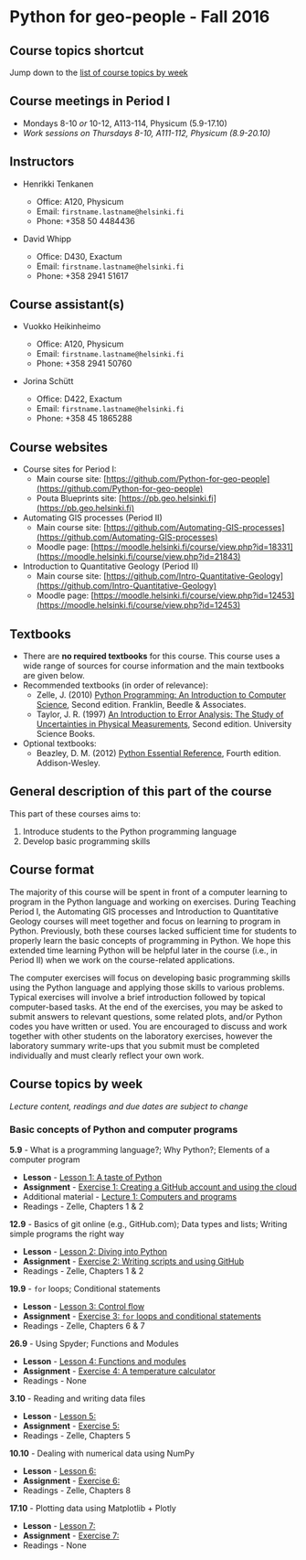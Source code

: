 # Python for geo-people - Fall 2016

## Course topics shortcut
Jump down to the [list of course topics by week](#course-topics-by-week)

## Course meetings in Period I
- Mondays 8-10 *or* 10-12, A113-114, Physicum (5.9-17.10)
- *Work sessions on Thursdays 8-10, A111-112, Physicum (8.9-20.10)*

## Instructors
- Henrikki Tenkanen
  - Office: A120, Physicum
  - Email: `firstname.lastname@helsinki.fi`
  - Phone: +358 50 4484436

- David Whipp
  - Office: D430, Exactum
  - Email: `firstname.lastname@helsinki.fi`
  - Phone: +358 2941 51617

## Course assistant(s)
- Vuokko Heikinheimo
  - Office: A120, Physicum
  - Email: `firstname.lastname@helsinki.fi`
  - Phone: +358 2941 50760 

- Jorina Schütt
  - Office: D422, Exactum
  - Email: `firstname.lastname@helsinki.fi`
  - Phone: +358 45 1865288

## Course websites
- Course sites for Period I:
  - Main course site: [https://github.com/Python-for-geo-people](https://github.com/Python-for-geo-people)
  - Pouta Blueprints site: [https://pb.geo.helsinki.fi](https://pb.geo.helsinki.fi)
- Automating GIS processes (Period II)
  - Main course site: [https://github.com/Automating-GIS-processes](https://github.com/Automating-GIS-processes)
  - Moodle page: [https://moodle.helsinki.fi/course/view.php?id=18331](https://moodle.helsinki.fi/course/view.php?id=21843)
- Introduction to Quantitative Geology (Period II)
  - Main course site: [https://github.com/Intro-Quantitative-Geology](https://github.com/Intro-Quantitative-Geology)
  - Moodle page: [https://moodle.helsinki.fi/course/view.php?id=12453](https://moodle.helsinki.fi/course/view.php?id=12453)

## Textbooks
- There are **no required textbooks** for this course. This course uses a wide range of sources for course information and the main textbooks are given below.
- Recommended textbooks (in order of relevance):
  - Zelle, J. (2010) [Python Programming: An Introduction to Computer Science](http://mcsp.wartburg.edu/zelle/python/ppics2/index.html), Second edition. Franklin, Beedle & Associates.
  - Taylor, J. R. (1997) [An Introduction to Error Analysis: The Study of Uncertainties in Physical Measurements](http://www.uscibooks.com/taylornb.htm), Second edition. University Science Books.
- Optional textbooks:
  - Beazley, D. M. (2012) [Python Essential Reference](http://www.dabeaz.com/per.html), Fourth edition. Addison-Wesley.

## General description of this part of the course
This part of these courses aims to:

1. Introduce students to the Python programming language
2. Develop basic programming skills

## Course format
The majority of this course will be spent in front of a computer learning to program in the Python language and working on exercises.
During Teaching Period I, the Automating GIS processes and Introduction to Quantitative Geology courses will meet together and focus on learning to program in Python. Previously, both these courses lacked sufficient time for students to properly learn the basic concepts of programming in Python. We hope this extended time learning Python will be helpful later in the course (i.e., in Period II) when we work on the course-related applications.

The computer exercises will focus on developing basic programming skills using the Python language and applying those skills to various problems. Typical exercises will involve a brief introduction followed by topical computer-based tasks. At the end of the exercises, you may be asked to submit answers to relevant questions, some related plots, and/or Python codes you have written or used. You are encouraged to discuss and work together with other students on the laboratory exercises, however the laboratory summary write-ups that you submit must be completed individually and must clearly reflect your own work.

## Course topics by week
*Lecture content, readings and due dates are subject to change*
### Basic concepts of Python and computer programs
**5.9** - What is a programming language?; Why Python?; Elements of a computer program
- **Lesson** - [Lesson 1: A taste of Python](https://github.com/Python-for-geo-people/Lesson-1)
- **Assignment** - [Exercise 1: Creating a GitHub account and using the cloud](https://github.com/Python-for-geo-people/Exercise-1)
- Additional material - [Lecture 1: Computers and programs](https://github.com/Python-for-geo-people/Lecture-slides/tree/master/01-Computers-and-programs)
- Readings - Zelle, Chapters 1 & 2

**12.9** - Basics of git online (e.g., GitHub.com); Data types and lists; Writing simple programs the right way
- **Lesson** - [Lesson 2: Diving into Python](https://github.com/Python-for-geo-people/Lesson-2)
- **Assignment** - [Exercise 2: Writing scripts and using GitHub](https://classroom.github.com/assignment-invitations/a3e02d425c06db7948bcfe7ae7804317)
- Readings - Zelle, Chapters 1 & 2

**19.9** - `for` loops; Conditional statements
- **Lesson** - [Lesson 3: Control flow](https://github.com/Python-for-geo-people/Lesson-3)
- **Assignment** - [Exercise 3: `for` loops and conditional statements](https://classroom.github.com/assignment-invitations/f8a6eacb78c2f06f8834b391d129a6ab)
- Readings - Zelle, Chapters 6 & 7

**26.9** - Using Spyder; Functions and Modules
- **Lesson** - [Lesson 4: Functions and modules](https://github.com/Python-for-geo-people/Lesson-4)
- **Assignment** - [Exercise 4: A temperature calculator](https://classroom.github.com/assignment-invitations/b1ad919e5a8248a11839fec83e45093e)
- Readings - None

**3.10** - Reading and writing data files
- **Lesson** - [Lesson 5: ]()
- **Assignment** - [Exercise 5: ]()
- Readings - Zelle, Chapters 5

**10.10** - Dealing with numerical data using NumPy
- **Lesson** - [Lesson 6: ]()
- **Assignment** - [Exercise 6: ]()
- Readings - Zelle, Chapters 8

**17.10** - Plotting data using Matplotlib + Plotly
- **Lesson** - [Lesson 7: ]()
- **Assignment** - [Exercise 7: ]()
- Readings - None
